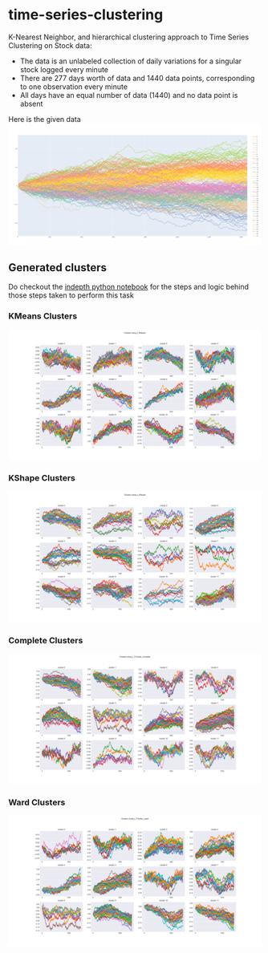 # time-series-clustering
K-Nearest Neighbor, and hierarchical clustering approach to Time Series Clustering on Stock data:
- The data is an unlabeled collection of daily variations for a singular stock logged every minute
- There are 277 days worth of data and 1440 data points, corresponding to one observation every minute
- All days have an equal number of data (1440) and no data point is absent

Here is the given data
![unclustered data](/unclustteredplots.png)




## Generated clusters
Do checkout the [indepth python notebook](/time_series_clustering.pdf) for the steps and logic behind those steps taken to perform this task

### KMeans Clusters
![kmeans-clusters](/kmeans_clusters.png)

### KShape Clusters
![kshape-clusters](/kshape_clusters.png)

### Complete Clusters
![complete-clusters](/complete_clusters.png)

### Ward Clusters
![ward-clusters](/ward_clusters.png)




